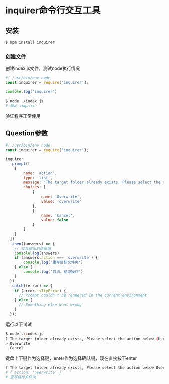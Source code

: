 # inquirer命令行交互工具

## 安装

```sh
$ npm install inquirer
```


### [创建文件](./examples/index.js)

创建index.js文件，测试node执行情况

```js
#! /usr/bin/env node
const inquirer = require('inquirer');

console.log('inquirer')
```

```sh
$ node ./index.js
# 输出 inquirer
```

验证程序正常使用

## Question参数

```js
#! /usr/bin/env node
const inquirer = require('inquirer');

inquirer
  .prompt([
    {
        name: 'action',
        type: 'list',
        message: 'The target folder already exists, Please select the action below',
        choices: [
            {
                name: 'Overwrite',
                value: 'overwrite'
            },
            {
                name: 'Cancel',
                value: false
            }
        ]
    }
  ])
  .then((answers) => {
    // 交互输出的结果值
    console.log(answers)
    if (answers.action === 'overwrite') {
        console.log('重写目标文件夹')
    } else {
        console.log('取消，结束操作')
    }
  })
  .catch((error) => {
    if (error.isTtyError) {
      // Prompt couldn't be rendered in the current environment
    } else {
      // Something else went wrong
    }
  });
```

运行以下试试

```sh
$ node .\index.js
? The target folder already exists, Please select the action below (Use arrow keys)
> Overwrite
  Cancel
```
键盘上下键作为选择键，enter作为选择确认键，现在直接按下enter
```sh
? The target folder already exists, Please select the action below Overwrite
# { action: 'overwrite' }
# 重写目标文件夹
```
